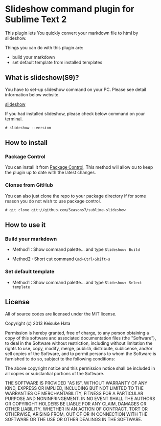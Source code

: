 # Slideshow command plugin for Sublime Text 2

This plugin lets You quickly convert your markdown file to html by slideshow.

Things you can do with this plugin are:

- build your markdown
- set default template from installed templates

## What is slideshow(S9)?

You have to set-up slideshow command on your PC.
Please see detail information below website.

[slideshow](http://slideshow.rubyforge.org)

If you had installed slideshow, please check below command on your terminal.

    # slideshow --version

## How to install

### Package Control

You can install it from [Package Control](https://sublime.wbond.net). This method will allow ou to keep the plugin up to date with the latest changes.


### Clonse from GitHub

You can also just clone the repo to your package directory if for some reason you do not wish to use package control.

    # git clone git://github.com/Seasons7/sublime-slideshow

## How to use it

### Build your markdown

- Method1 : Show command palette... and type `Slideshow: Build`

- Method2 : Short cut command `Cmd+Ctrl+Shift+s` 


### Set default template

- Method1 : Show command palette... and type `Slideshow: Select template`

## License

All of source codes are licensed under the MIT license.

Copyright (c) 2013 Keisuke Hata

Permission is hereby granted, free of charge, to any person obtaining a copy
of this software and associated documentation files (the "Software"), to deal
in the Software without restriction, including without limitation the rights
to use, copy, modify, merge, publish, distribute, sublicense, and/or sell
copies of the Software, and to permit persons to whom the Software is
furnished to do so, subject to the following conditions:

The above copyright notice and this permission notice shall be included in
all copies or substantial portions of the Software.

THE SOFTWARE IS PROVIDED "AS IS", WITHOUT WARRANTY OF ANY KIND, EXPRESS OR
IMPLIED, INCLUDING BUT NOT LIMITED TO THE WARRANTIES OF MERCHANTABILITY,
FITNESS FOR A PARTICULAR PURPOSE AND NONINFRINGEMENT. IN NO EVENT SHALL THE
AUTHORS OR COPYRIGHT HOLDERS BE LIABLE FOR ANY CLAIM, DAMAGES OR OTHER
LIABILITY, WHETHER IN AN ACTION OF CONTRACT, TORT OR OTHERWISE, ARISING FROM,
OUT OF OR IN CONNECTION WITH THE SOFTWARE OR THE USE OR OTHER DEALINGS IN
THE SOFTWARE.